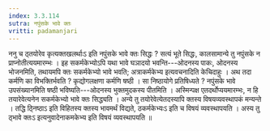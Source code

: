 ```yaml
---
index: 3.3.114
sutra: नपुंसके भावे क्तः
vritti: padamanjari
---
```


 ननु च ठ्तयोरेव कृत्यक्तखलर्थाःऽ इति नपुंसके भावे क्तः सिद्धः ? सत्यं भूते सिद्धः, कालसामान्ये तु नपुंसके न प्राप्नोतीत्ययमारम्भः । इह सकर्मकेभ्योऽपि यथा भावे घञादयो भवन्ति---ओदनस्य पाकः, ओदनस्य भोजनमिति, तथायमपि क्तः सकर्मकेभ्यो भावे भवति; अत्राकर्मकेभ्य इत्यवचनादिति केचिदाहुः । अथ तदा कर्मणि का विभक्तिर्भवति ? कृद्योगलक्षणा कर्मणि षष्ठी । सा निष्ठायोगे प्रतिषिध्यते ? नपुंसके भावे उपसंख्यानमिति षष्ठी भविष्यति---ओदनस्य भुक्तमुदकस्य पीतमिति । अस्मिन्पक्ष एतदर्थोप्ययमारम्भः, न हि तयारेवेत्यनेन सकर्मकेभ्यो भावे क्तः सिद्ध्यति । अन्ये तु तयोरेवेत्येतदस्यापि क्तस्य विषयव्यवस्थापकं मन्यन्ते । तद्धि ठ्निष्ठाऽ इति विहितस्य क्तस्य भावमर्थं विद्यते, ठकर्मकेभ्यःऽ इति च विषयं व्यवस्थापयति । अस्य तु ठ्भावे क्तःऽ इत्यनुवादेनाकमकेभ्य इति विषयं व्यवस्थापयति ॥